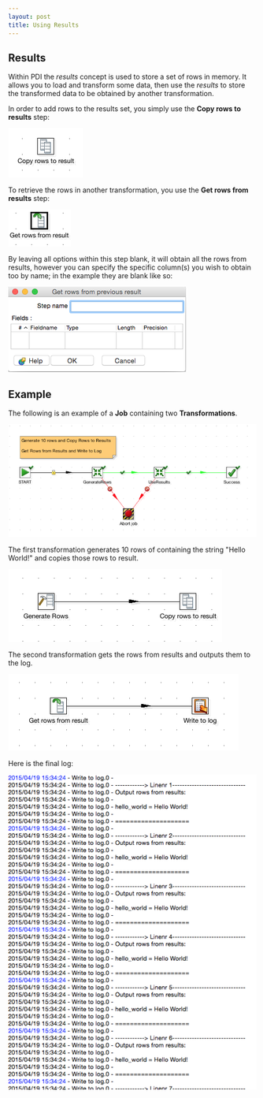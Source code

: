 ```yaml
---
layout: post
title: Using Results
---
```


## Results
Within PDI the *results* concept is used to store a set of rows in memory. It allows you to load and transform some
data, then use the *results* to store the transformed data to be obtained by another transformation.

In order to add rows to the results set, you simply use the **Copy rows to results** step:

![Copy rows to results](../images/Pentaho/copy_rows_result.png)

To retrieve the rows in another transformation, you use the **Get rows from results** step:

![Get rows from results](../images/Pentaho/get_rows_results.png)

By leaving all options within this step blank, it will obtain all the rows from results, however you can specify the
specific column(s) you wish to obtain too by name; in the example they are blank like so:

![Get rows options](../images/Pentaho/get_rows_options.png)

## Example

The following is an example of a **Job** containing two **Transformations**.

![Main Job](../images/Pentaho/pass_between_job.png)

The first transformation generates 10 rows of containing the string "Hello World!" and copies those rows to result.

![Generate rows](../images/Pentaho/generate_rows.png)

The second transformation gets the rows from results and outputs them to the log.

![Get rows log](../images/Pentaho/get_rows_log.png)

Here is the final log:

![Log Output](../images/Pentaho/log_output.png)

